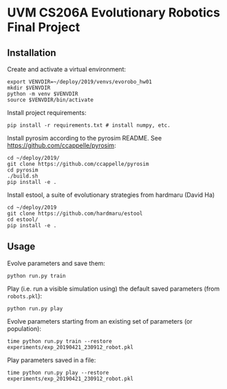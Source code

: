 # UVM CS206A Evolutionary Robotics Final Project


## Installation


Create and activate a virtual environment:

    export VENVDIR=~/deploy/2019/venvs/evorobo_hw01
    mkdir $VENVDIR
    python -m venv $VENVDIR
    source $VENVDIR/bin/activate

Install project requirements:

    pip install -r requirements.txt # install numpy, etc.

Install pyrosim according to the pyrosim README. See https://github.com/ccappelle/pyrosim:

    cd ~/deploy/2019/
    git clone https://github.com/ccappelle/pyrosim
    cd pyrosim
    ./build.sh
    pip install -e .

Install estool, a suite of evolutionary strategies from hardmaru (David Ha)

    cd ~/deploy/2019
    git clone https://github.com/hardmaru/estool
    cd estool/
    pip install -e .

## Usage

Evolve parameters and save them:

    python run.py train

Play (i.e. run a visible simulation using) the default saved parameters (from `robots.pkl`):

    python run.py play

Evolve parameters starting from an existing set of parameters (or population):

    time python run.py train --restore experiments/exp_20190421_230912_robot.pkl

Play parameters saved in a file:

    time python run.py play --restore experiments/exp_20190421_230912_robot.pkl

